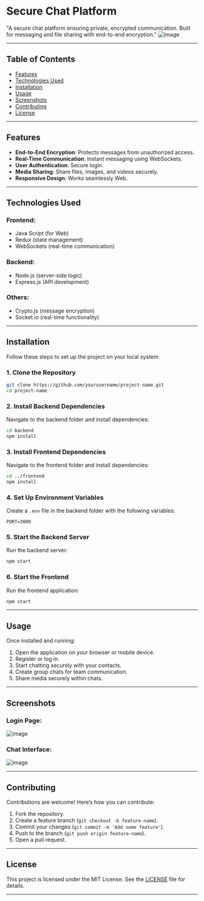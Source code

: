 # Secure Chat Platform

"A secure chat platform ensuring private, encrypted communication. Built for messaging and file sharing with end-to-end encryption."
![image](https://github.com/user-attachments/assets/656b827e-49ad-4b24-940d-970e1cfa67b8)


---

## Table of Contents
- [Features](#features)
- [Technologies Used](#technologies-used)
- [Installation](#installation)
- [Usage](#usage)
- [Screenshots](#screenshots)
- [Contributing](#contributing)
- [License](#license)

---

## Features

- **End-to-End Encryption**: Protects messages from unauthorized access.
- **Real-Time Communication**: Instant messaging using WebSockets.
- **User Authentication**: Secure login.
- **Media Sharing**: Share files, images, and videos securely.
- **Responsive Design**: Works seamlessly Web.

---

## Technologies Used

### Frontend:
- Java Script (for Web)
- Redux (state management)
- WebSockets (real-time communication)

### Backend:
- Node.js (server-side logic)
- Express.js (API development)

### Others:
- Crypto.js (message encryption)
- Socket.io (real-time functionality)

---

## Installation

Follow these steps to set up the project on your local system:

### 1. Clone the Repository
```bash
git clone https://github.com/yourusername/project-name.git
cd project-name
```

### 2. Install Backend Dependencies
Navigate to the backend folder and install dependencies:
```bash
cd backend
npm install
```

### 3. Install Frontend Dependencies
Navigate to the frontend folder and install dependencies:
```bash
cd ../frontend
npm install
```

### 4. Set Up Environment Variables
Create a `.env` file in the backend folder with the following variables:
```env
PORT=3000
```

### 5. Start the Backend Server
Run the backend server:
```bash
npm start
```

### 6. Start the Frontend
Run the frontend application:
```bash
npm start
```

---

## Usage

Once installed and running:
1. Open the application on your browser or mobile device.
2. Register or log in.
3. Start chatting securely with your contacts.
4. Create group chats for team communication.
5. Share media securely within chats.

---

## Screenshots

### Login Page:
![image](https://github.com/user-attachments/assets/4dc2dca4-c485-4bc1-a6d0-cb4211c26200)

### Chat Interface:
![image](https://github.com/user-attachments/assets/7ca2a7b5-93c4-48d3-b5ee-94bf0d937227)

---

## Contributing

Contributions are welcome! Here’s how you can contribute:

1. Fork the repository.
2. Create a feature branch (`git checkout -b feature-name`).
3. Commit your changes (`git commit -m 'Add some feature'`).
4. Push to the branch (`git push origin feature-name`).
5. Open a pull request.

---

## License

This project is licensed under the MIT License. See the [LICENSE](LICENSE) file for details.

---
